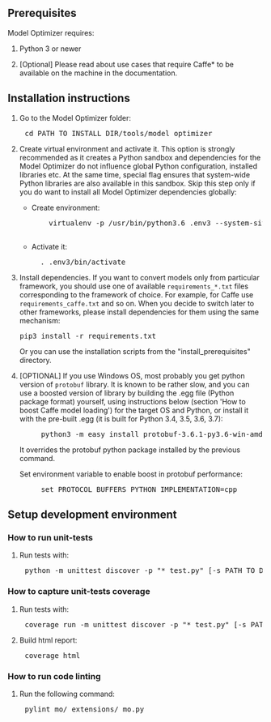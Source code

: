## Prerequisites

Model Optimizer requires:

1. Python 3 or newer

2. [Optional] Please read about use cases that require Caffe\* to be available on the machine in the documentation.

## Installation instructions

1. Go to the Model Optimizer folder:
<pre>
    cd PATH_TO_INSTALL_DIR/tools/model_optimizer
</pre>

2. Create virtual environment and activate it. This option is strongly recommended as it creates a Python sandbox and
   dependencies for the Model Optimizer do not influence global Python configuration, installed libraries etc. At the
   same time, special flag ensures that system-wide Python libraries are also available in this sandbox. Skip this
   step only if you do want to install all Model Optimizer dependencies globally:

    * Create environment:
        <pre>
          virtualenv -p /usr/bin/python3.6 .env3 --system-site-packages
        </pre>
    * Activate it:
      <pre>
        . .env3/bin/activate
      </pre>
3. Install dependencies. If you want to convert models only from particular framework, you should use one of
   available <code>requirements_\*.txt</code> files corresponding to the framework of choice. For example, for Caffe
   use <code>requirements_caffe.txt</code> and so on. When you decide to switch later to other frameworks, please
   install dependencies for them using the same mechanism:
   <pre>
   pip3 install -r requirements.txt
   </pre>
   Or you can use the installation scripts from the "install_prerequisites" directory.

4. [OPTIONAL] If you use Windows OS, most probably you get python version of `protobuf` library. It is known to be rather slow,
   and you can use a boosted version of library by building the .egg file (Python package format) yourself,
   using instructions below (section 'How to boost Caffe model loading') for the target OS and Python, or install it
   with the pre-built .egg (it is built for Python 3.4, 3.5, 3.6, 3.7):
   <pre>
        python3 -m easy_install protobuf-3.6.1-py3.6-win-amd64.egg
   </pre>

   It overrides the protobuf python package installed by the previous command.

   Set environment variable to enable boost in protobuf performance:
   <pre>
        set PROTOCOL_BUFFERS_PYTHON_IMPLEMENTATION=cpp
   </pre>


## Setup development environment

### How to run unit-tests

1. Run tests with:
<pre>
    python -m unittest discover -p "*_test.py" [-s PATH_TO_DIR]
</pre>

### How to capture unit-tests coverage

1. Run tests with:
<pre>
    coverage run -m unittest discover -p "*_test.py" [-s PATH_TO_DIR]
</pre>

2. Build html report:
<pre>
    coverage html
</pre>

### How to run code linting

1. Run the following command:
<pre>
    pylint mo/ extensions/ mo.py
</pre>

